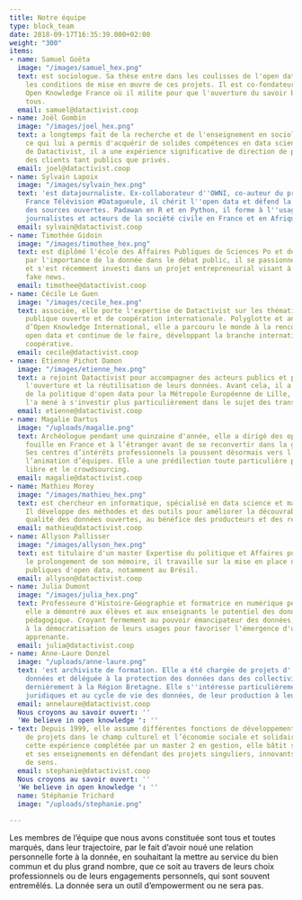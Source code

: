 ```yaml
---
title: Notre équipe
type: block_team
date: 2018-09-17T16:35:39.000+02:00
weight: "300"
items:
- name: Samuel Goëta
  image: "/images/samuel_hex.png"
  text: est sociologue. Sa thèse entre dans les coulisses de l'open data et interroge
    les conditions de mise en œuvre de ces projets. Il est co-fondateur de l'association
    Open Knowledge France où il milite pour que l'ouverture du savoir bénéficie à
    tous.
  email: samuel@datactivist.coop
- name: Joël Gombin
  image: "/images/joel_hex.png"
  text: a longtemps fait de la recherche et de l'enseignement en sociologie électorale,
    ce qui lui a permis d'acquérir de solides compétences en data science. Gérant
    de Datactivist, il a une expérience significative de direction de projet, pour
    des clients tant publics que privés.
  email: joel@datactivist.coop
- name: Sylvain Lapoix
  image: "/images/sylvain_hex.png"
  text: 'est datajournaliste. Ex-collaborateur d''OWNI, co-auteur du programme de
    France Télévision #Datagueule, il chérit l''open data et défend la philosophie
    des sources ouvertes. Padawan en R et en Python, il forme à l''usage de la donnée
    journalistes et acteurs de la société civile en France et en Afrique francophone.'
  email: sylvain@datactivist.coop
- name: Timothée Gidoin
  image: "/images/timothee_hex.png"
  text: est diplômé l'école des Affaires Publiques de Sciences Po et de l'Edhec. Convaincu
    par l'importance de la donnée dans le débat public, il se passionne pour le fact-checking
    et s'est récemment investi dans un projet entrepreneurial visant à combattre les
    fake news.
  email: timothee@datactivist.coop
- name: Cécile Le Guen
  image: "/images/cecile_hex.png"
  text: associée, elle porte l'expertise de Datactivist sur les thématiques de commande
    publique ouverte et de coopération internationale. Polyglotte et ancienne salariée
    d’Open Knowledge International, elle a parcouru le monde à la rencontre des communautés
    open data et continue de le faire, développant la branche internationale de la
    coopérative.
  email: cecile@datactivist.coop
- name: Etienne Pichot Damon
  image: "/images/etienne_hex.png"
  text: a rejoint Datactivist pour accompagner des acteurs publics et privés dans
    l'ouverture et la réutilisation de leurs données. Avant cela, il a été en charge
    de la politique d'open data pour la Métropole Européenne de Lille, et cette expérience
    l'a mené à s'investir plus particulièrement dans le sujet des transports.
  email: etienne@datactivist.coop
- name: Magalie Dartus
  image: "/uploads/magalie.png"
  text: Archéologue pendant une quinzaine d'année, elle a dirigé des opérations de
    fouille en France et à l’étranger avant de se reconvertir dans la géomatique.
    Ses centres d’intérêts professionnels la poussent désormais vers l’open data et
    l’animation d’équipes. Elle a une prédilection toute particulière pour la cartographie
    libre et le crowdsourcing.
  email: magalie@datactivist.coop
- name: Mathieu Morey
  image: "/images/mathieu_hex.png"
  text: est chercheur en informatique, spécialisé en data science et machine learning.
    Il développe des méthodes et des outils pour améliorer la découvrabilité et la
    qualité des données ouvertes, au bénéfice des producteurs et des réutilisateurs.
  email: mathieu@datactivist.coop
- name: Allyson Pallisser
  image: "/images/allyson_hex.png"
  text: est titulaire d'un master Expertise du politique et Affaires publiques. Dans
    le prolongement de son mémoire, il travaille sur la mise en place des politiques
    publiques d'open data, notamment au Brésil.
  email: allyson@datactivist.coop
- name: Julia Dumont
  image: "/images/julia_hex.png"
  text: Professeure d'Histoire-Géographie et formatrice en numérique pendant 10 ans,
    elle a démontré aux élèves et aux enseignants le potentiel des données comme matériau
    pédagogique. Croyant fermement au pouvoir émancipateur des données, elle contribue
    à la démocratisation de leurs usages pour favoriser l'émergence d'une société
    apprenante.
  email: julia@datactivist.coop
- name: Anne-Laure Donzel
  image: "/uploads/anne-laure.png"
  text: 'est archiviste de formation. Elle a été chargée de projets d''archivage de
    données et déléguée à la protection des données dans des collectivités, dont,
    dernièrement à la Région Bretagne. Elle s''intéresse particulièrement aux questions
    juridiques et au cycle de vie des données, de leur production à leur réutilisation. '
  email: annelaure@datactivist.coop
  Nous croyons au savoir ouvert: ''
  'We believe in open knowledge ': ''
- text: Depuis 1999, elle assume différentes fonctions de développement et d’accompagnement
    de projets dans le champ culturel et l’économie sociale et solidaire. Forte de
    cette expérience complétée par un master 2 en gestion, elle bâtit son parcours
    et ses enseignements en défendant des projets singuliers, innovants et porteurs
    de sens.
  email: stephanie@datactivist.coop
  Nous croyons au savoir ouvert: ''
  'We believe in open knowledge ': ''
  name: Stéphanie Trichard
  image: "/uploads/stephanie.png"

---
```

Les membres de l’équipe que nous avons constituée sont tous et toutes marqués, dans leur trajectoire, par le fait d’avoir noué une relation personnelle forte à la donnée, en souhaitant la mettre au service du bien commun et du plus grand nombre, que ce soit au travers de leurs choix professionnels ou de leurs engagements personnels, qui sont souvent entremêlés. La donnée sera un outil d’empowerment ou ne sera pas.